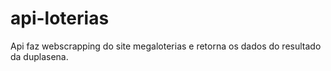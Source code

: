 # api-loterias

Api faz webscrapping do site megaloterias e retorna os dados do resultado da duplasena.
